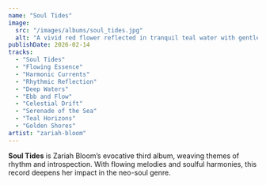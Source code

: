 ```yaml
---
name: "Soul Tides"
image:
  src: "/images/albums/soul_tides.jpg"
  alt: "A vivid red flower reflected in tranquil teal water with gentle ripples, illuminated by golden sunlight, embodying serenity and rhythm."
publishDate: 2026-02-14
tracks:
  - "Soul Tides"
  - "Flowing Essence"
  - "Harmonic Currents"
  - "Rhythmic Reflection"
  - "Deep Waters"
  - "Ebb and Flow"
  - "Celestial Drift"
  - "Serenade of the Sea"
  - "Teal Horizons"
  - "Golden Shores"
artist: "zariah-bloom"
---
```


**Soul Tides** is Zariah Bloom’s evocative third album, weaving themes of rhythm and introspection. With flowing melodies and soulful harmonies, this record deepens her impact in the neo-soul genre.
